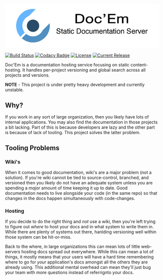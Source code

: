 ![Doc'Em](https://raw.githubusercontent.com/JohnMurray/docem/master/public/images/logo_github.jpg)

[![Build Status](https://travis-ci.org/JohnMurray/docem.svg?branch=master)](https://travis-ci.org/JohnMurray/docem)
[![Codacy Badge](https://www.codacy.com/project/badge/2d43c7ea33004844b336d367b0d003cd)](https://www.codacy.com/app/me_11/docem)
[![License](https://img.shields.io/github/license/johnmurray/docem.svg)](https://github.com/JohnMurray/docem/blob/master/LICENSE)
[![Current Release](https://img.shields.io/github/release/johnmurray/docem.svg)](https://github.com/JohnMurray/docem/releases)

Doc'Em is a documentation hosting service focusing on static content-hosting. It
handles per-project versioning and global search across all projects and versions.

__NOTE__ - This project is under pretty heavy development and currently unstable.


## Why?

If you work in any sort of large organization, then you likely have lots of internal
applications. You may also find the documentation in those projects a bit lacking.
Part of this is because developers are lazy and the other part is because of lack of
tooling. This project solves the latter problem. 

## Tooling Problems

### Wiki's
When it comes to good documentation, wiki's are a major problem (not a solution). If
you're wiki cannot be tied to source-control, branched, and versioned then you likely 
do not have an adequate system unless you are spending a _major_ amount of time keeping
it up to date. Good documentation needs to live alongside your code (in the same repo)
so that changes in the docs happen simultaneously with code-changes. 

### Hosting
If you decide to do the right thing and _not_ use a wiki, then you're left trying to
figure out _where_ to host your docs and in what system to write them in. While there are
plenty of systems out there, hanlding versioning well within those system can be hit-or-miss.

Back to the where, in large organizations this can mean lots of little web-servers hosting
docs spread out everywhere. While this can mean a lot of things, it mostly means that
your users will have a hard time remembering where to go for _your_ application's docs
amongst all the others they are already using. This additional mental overhead can
mean they'll just bug your team with more questions instead of referrignto your docs.

